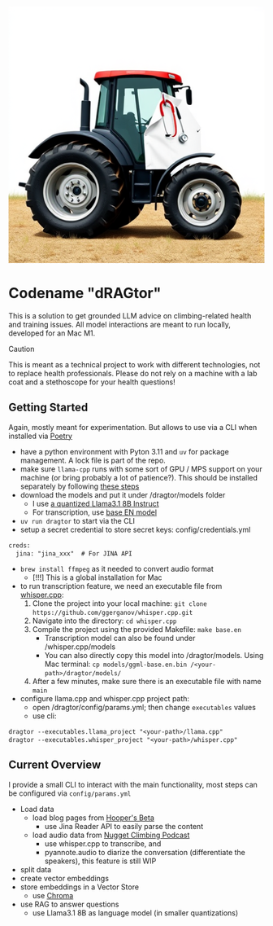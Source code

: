 ![Dragtor Logo](assets/dragtor.png)

# Codename "dRAGtor"

This is a solution to get grounded LLM advice on climbing-related health and training issues.
All model interactions are meant to run locally, developed for an Mac M1.

> [!CAUTION]
> This is meant as a technical project to work with different technologies, not to replace health professionals.
> Please do not rely on a machine with a lab coat and a stethoscope for your health questions!

## Getting Started
Again, mostly meant for experimentation. But allows to use via a CLI when installed via [Poetry](https://python-poetry.org/)

- have a python environment with Pyton 3.11 and `uv` for package management. A lock file is part of the repo.
- make sure `llama-cpp` runs with some sort of GPU / MPS support on your machine (or bring probably a lot of patience?). This should be installed separately by following [these steps](https://github.com/ggerganov/llama.cpp/blob/master/docs/build.md)
- download the models and put it under /dragtor/models folder
    - I use [a quantized Llama3.1 8B Instruct](https://huggingface.co/bartowski/Meta-Llama-3.1-8B-Instruct-GGUF/blob/main/Meta-Llama-3.1-8B-Instruct-Q4_K_M.gguf)
    - For transcription, use [base EN model](https://huggingface.co/ggerganov/whisper.cpp/blob/main/ggml-base.en.bin)
- `uv run dragtor` to start via the CLI
- setup a secret credential to store secret keys: config/credentials.yml
```commandline
creds:
  jina: "jina_xxx"  # For JINA API
```
- `brew install ffmpeg` as it needed to convert audio format
  - [!!!] This is a global installation for Mac
- to run transcription feature, we need an executable file from [whisper.cpp](https://github.com/ggerganov/whisper.cpp):
  1. Clone the project into your local machine: `git clone https://github.com/ggerganov/whisper.cpp.git`
  2. Navigate into the directory: `cd whisper.cpp`
  3. Compile the project using the provided Makefile: `make base.en`
     - Transcription model can also be found under /whisper.cpp/models
     - You can also directly copy this model into /dragtor/models. Using Mac terminal: `cp models/ggml-base.en.bin /<your-path>/dragtor/models/`
  4. After a few minutes, make sure there is an executable file with name `main`
- configure llama.cpp and whisper.cpp project path:
  - open /dragtor/config/params.yml; then change `executables` values
  - use cli:
```commandline
dragtor --executables.llama_project "<your-path>/llama.cpp"
dragtor --executables.whisper_project "<your-path>/whisper.cpp"
```

## Current Overview

I provide a small CLI to interact with the main functionality, most steps can be configured via `config/params.yml`

- Load data
    - load blog pages from [Hooper's Beta](www.hoopersbeta.com)
        - use Jina Reader API to easily parse the content
    - load audio data from [Nugget Climbing Podcast](https://thenuggetclimbing.com/episodes)
        - use whisper.cpp to transcribe, and 
        - pyannote.audio to diarize the conversation (differentiate the speakers), this feature is still WIP
- split data
- create vector embeddings
- store embeddings in a Vector Store
    - use [Chroma](https://www.trychroma.com/)
- use RAG to answer questions
    - use Llama3.1 8B as language model (in smaller quantizations)
